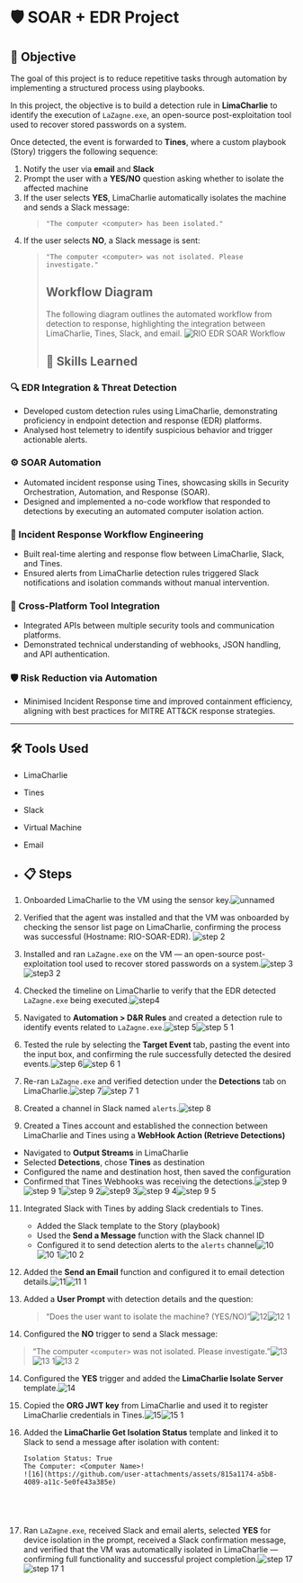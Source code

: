 
# 🛡️ SOAR + EDR Project

## 🎯 Objective

The goal of this project is to reduce repetitive tasks through automation by implementing a structured process using playbooks.

In this project, the objective is to build a detection rule in **LimaCharlie** to identify the execution of `LaZagne.exe`, an open-source post-exploitation tool used to recover stored passwords on a system.

Once detected, the event is forwarded to **Tines**, where a custom playbook (Story) triggers the following sequence:

1. Notify the user via **email** and **Slack**  
2. Prompt the user with a **YES/NO** question asking whether to isolate the affected machine  
3. If the user selects **YES**, LimaCharlie automatically isolates the machine and sends a Slack message:  
   > `"The computer <computer> has been isolated."`
4. If the user selects **NO**, a Slack message is sent:  
   > `"The computer <computer> was not isolated. Please investigate."`
   >##  Workflow Diagram
   > The following diagram outlines the automated workflow from detection to response, highlighting the integration between LimaCharlie, Tines, Slack, and email.
   > ![RIO EDR SOAR Workflow](https://github.com/user-attachments/assets/3e607b04-69f3-4772-878b-13f1b19ce64b)
   > ## 🧠 Skills Learned

### 🔍 EDR Integration & Threat Detection

- Developed custom detection rules using LimaCharlie, demonstrating proficiency in endpoint detection and response (EDR) platforms.
- Analysed host telemetry to identify suspicious behavior and trigger actionable alerts.

### ⚙️ SOAR Automation

- Automated incident response using Tines, showcasing skills in Security Orchestration, Automation, and Response (SOAR).
- Designed and implemented a no-code workflow that responded to detections by executing an automated computer isolation action.

### 🧩 Incident Response Workflow Engineering

- Built real-time alerting and response flow between LimaCharlie, Slack, and Tines.
- Ensured alerts from LimaCharlie detection rules triggered Slack notifications and isolation commands without manual intervention.

### 🔗 Cross-Platform Tool Integration

- Integrated APIs between multiple security tools and communication platforms.
- Demonstrated technical understanding of webhooks, JSON handling, and API authentication.

### 🛡️ Risk Reduction via Automation

- Minimised Incident Response time and improved containment efficiency, aligning with best practices for MITRE ATT&CK response strategies.

---

## 🛠️ Tools Used

- LimaCharlie  
- Tines  
- Slack  
- Virtual Machine  
- Email

- ## 📋 Steps

1. Onboarded LimaCharlie to the VM using the sensor key.![unnamed](https://github.com/user-attachments/assets/760f688b-aa49-486e-9e64-14df45ad1da3)








3. Verified that the agent was installed and that the VM was onboarded by checking the sensor list page on LimaCharlie, confirming the process was successful (Hostname: RIO-SOAR-EDR). ![step 2](https://github.com/user-attachments/assets/fddf1783-c537-4008-982a-43463f62a219)





4. Installed and ran `LaZagne.exe` on the VM — an open-source post-exploitation tool used to recover stored passwords on a system.![step 3](https://github.com/user-attachments/assets/af129eab-0480-4c69-b968-c2358bf59bb1) ![step3 2](https://github.com/user-attachments/assets/83f33b0e-568e-48fa-8a64-6f80dcac203c)





5. Checked the timeline on LimaCharlie to verify that the EDR detected `LaZagne.exe` being executed.![step4](https://github.com/user-attachments/assets/6311e0ff-7d0b-4ad7-a0d5-f86315ad4246)


6. Navigated to **Automation > D&R Rules** and created a detection rule to identify events related to `LaZagne.exe`.![step 5](https://github.com/user-attachments/assets/de42d570-09bd-4a57-9ff5-439cb2724525)![step 5 1](https://github.com/user-attachments/assets/eddffcea-7adc-4329-9386-6175c2b391f3)



7. Tested the rule by selecting the **Target Event** tab, pasting the event into the input box, and confirming the rule successfully detected the desired events.![step 6](https://github.com/user-attachments/assets/ddf7addb-cf2f-4a71-9067-637126139948)![step 6 1](https://github.com/user-attachments/assets/77e92e59-db7a-45ad-bee5-584afc94b6e3)



8. Re-ran `LaZagne.exe` and verified detection under the **Detections** tab on LimaCharlie.![step 7](https://github.com/user-attachments/assets/d97803ce-cbff-42fa-8de7-c37ff8c0c078)![step 7 1](https://github.com/user-attachments/assets/e08714a9-9f2b-4251-96be-41deb517ee43)



9. Created a channel in Slack named `alerts`.![step 8](https://github.com/user-attachments/assets/fa078419-8073-4baf-a2f5-278ec93713fc)


10. Created a Tines account and established the connection between LimaCharlie and Tines using a **WebHook Action (Retrieve Detections)**
   - Navigated to **Output Streams** in LimaCharlie  
   - Selected **Detections**, chose **Tines** as destination  
   - Configured the name and destination host, then saved the configuration  
   - Confirmed that Tines Webhooks was receiving the detections.![step 9](https://github.com/user-attachments/assets/9141b2ef-6ded-4cdf-b74a-20f55d9ea6e9)![step 9 1](https://github.com/user-attachments/assets/1d20ddf3-6ba0-4d82-b917-de8818a98ef4)![step 9 2](https://github.com/user-attachments/assets/a21745a2-a88c-467c-a0fb-1f60a8e06ace)![step9 3](https://github.com/user-attachments/assets/b927cfb2-a205-42ff-9f7a-eca73927bcda)![step 9 4](https://github.com/user-attachments/assets/e2eea357-15e4-4bd4-8114-03390c7e8e78)![step 9 5](https://github.com/user-attachments/assets/878cab1d-3c4d-42ed-bca5-80dc4b2c3bd6)


11. Integrated Slack with Tines by adding Slack credentials to Tines.  
    - Added the Slack template to the Story (playbook)  
    - Used the **Send a Message** function with the Slack channel ID  
    - Configured it to send detection alerts to the `alerts` channel![10](https://github.com/user-attachments/assets/6958258b-dfa0-44bb-841d-ca802c69c00d)![10 1](https://github.com/user-attachments/assets/40de344a-a436-4e92-ab62-da01ee8bc925)![10 2](https://github.com/user-attachments/assets/219d22ed-3ee0-4cf6-bc5c-85271db500a5)




12. Added the **Send an Email** function and configured it to email detection details.![11](https://github.com/user-attachments/assets/03c3bbef-5d2f-4892-8d0f-34fceb4b0982)![11 1](https://github.com/user-attachments/assets/4f731c70-c5c4-45c8-8aeb-b05f01372f56)



13. Added a **User Prompt** with detection details and the question:  
    > “Does the user want to isolate the machine? (YES/NO)”![12](https://github.com/user-attachments/assets/fc2d10db-8444-44b2-82b0-cdf17719c233)![12 1](https://github.com/user-attachments/assets/cbfe9616-e998-4a0d-9274-5c65e9430d1a)



14. Configured the **NO** trigger to send a Slack message:
 > “The computer `<computer>` was not isolated. Please investigate.”![13](https://github.com/user-attachments/assets/d30af0a2-f731-4dfe-8b3d-e7029f64b008)![13 1](https://github.com/user-attachments/assets/4a04a180-20a8-4057-bf62-7ad52cc3dbfa)![13 2](https://github.com/user-attachments/assets/a2b22342-aad3-4a7e-be8f-f764cdf00b34)




14. Configured the **YES** trigger and added the **LimaCharlie Isolate Server** template.![14](https://github.com/user-attachments/assets/545e5e41-1cbb-4e61-9b8e-9413952fce6f)


15. Copied the **ORG JWT key** from LimaCharlie and used it to register LimaCharlie credentials in Tines.![15](https://github.com/user-attachments/assets/782f304e-603e-46c4-8879-ab3769b6f94c)![15 1](https://github.com/user-attachments/assets/11b84f5e-c894-49d6-b0ca-d10f806f8794)



16. Added the **LimaCharlie Get Isolation Status** template and linked it to Slack to send a message after isolation with content:  
    ```
    Isolation Status: True  
    The Computer: <Computer Name>!
    ![16](https://github.com/user-attachments/assets/815a1174-a5b8-4089-a11c-5e0fe43a385e)





17. Ran `LaZagne.exe`, received Slack and email alerts, selected **YES** for device isolation in the prompt, received a Slack confirmation message, and verified that the VM was automatically isolated in LimaCharlie — confirming full functionality and successful project completion.![step 17](https://github.com/user-attachments/assets/39831cf6-9760-4142-85a3-ddc011632355)![step 17 1](https://github.com/user-attachments/assets/2ef1c2b4-77f6-4c4e-adc1-5971df6cb63e)




